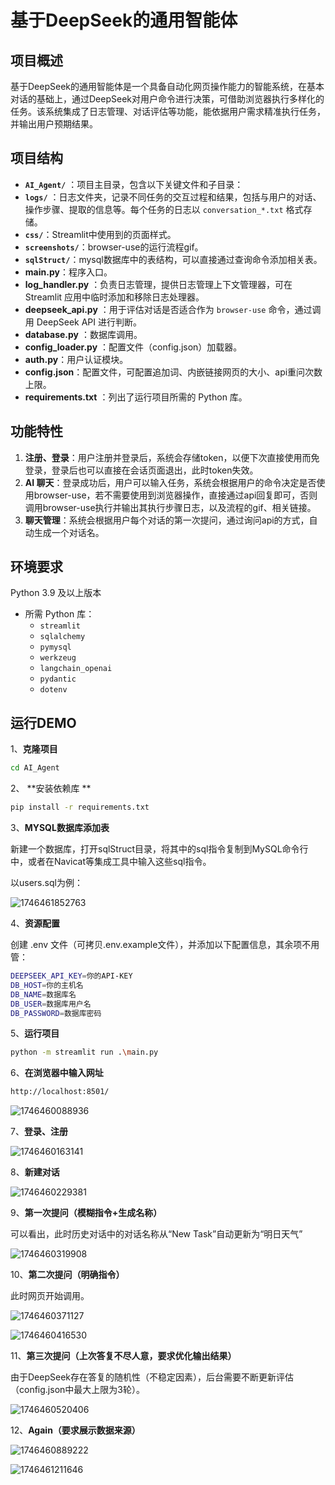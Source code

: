 # 基于DeepSeek的通用智能体

## 项目概述

基于DeepSeek的通用智能体是一个具备自动化网页操作能力的智能系统，在基本对话的基础上，通过DeepSeek对用户命令进行决策，可借助浏览器执行多样化的任务。该系统集成了日志管理、对话评估等功能，能依据用户需求精准执行任务，并输出用户预期结果。


## 项目结构

* **`AI_Agent/`** ：项目主目录，包含以下关键文件和子目录：
* **`logs/`** ：日志文件夹，记录不同任务的交互过程和结果，包括与用户的对话、操作步骤、提取的信息等。每个任务的日志以 `conversation_*.txt` 格式存储。
* **`css/`**：Streamlit中使用到的页面样式。
* **`screenshots/`**：browser-use的运行流程gif。
* **`sqlStruct/`**：mysql数据库中的表结构，可以直接通过查询命令添加相关表。
* **main.py**：程序入口。
* **log_handler.py** ：负责日志管理，提供日志管理上下文管理器，可在 Streamlit 应用中临时添加和移除日志处理器。
* **deepseek_api.py** ：用于评估对话是否适合作为 `browser-use` 命令，通过调用 DeepSeek API 进行判断。
* **database.py** ：数据库调用。
* **config_loader.py** ：配置文件（config.json）加载器。
* **auth.py**：用户认证模块。
* **config.json**：配置文件，可配置追加词、内嵌链接网页的大小、api重问次数上限。
* **requirements.txt** ：列出了运行项目所需的 Python 库。


## 功能特性

1. **注册、登录**：用户注册并登录后，系统会存储token，以便下次直接使用而免登录，登录后也可以直接在会话页面退出，此时token失效。
2. **AI 聊天**：登录成功后，用户可以输入任务，系统会根据用户的命令决定是否使用browser-use，若不需要使用到浏览器操作，直接通过api回复即可，否则调用browser-use执行并输出其执行步骤日志，以及流程的gif、相关链接。
3. **聊天管理**：系统会根据用户每个对话的第一次提问，通过询问api的方式，自动生成一个对话名。

## 环境要求

Python 3.9 及以上版本

* 所需 Python 库：
  * `streamlit`
  * `sqlalchemy`
  * `pymysql`
  * `werkzeug `
  * `langchain_openai`
  * `pydantic`
  * `dotenv`

## 运行DEMO

1、**克隆项目**

```bash
cd AI_Agent
```

2、 **安装依赖库 **

```bash
pip install -r requirements.txt
```

3、**MYSQL数据库添加表**

新建一个数据库，打开sqlStruct目录，将其中的sql指令复制到MySQL命令行中，或者在Navicat等集成工具中输入这些sql指令。

以users.sql为例：

![1746461852763](readme.assets/1746461852763.png)

4、**资源配置**

创建 .env 文件（可拷贝.env.example文件），并添加以下配置信息，其余项不用管：

```bash
DEEPSEEK_API_KEY=你的API-KEY
DB_HOST=你的主机名
DB_NAME=数据库名
DB_USER=数据库用户名
DB_PASSWORD=数据库密码
```

5、**运行项目**

```bash
python -m streamlit run .\main.py
```

6、**在浏览器中输入网址**

```bash
http://localhost:8501/
```

 ![1746460088936](readme.assets/1746460088936.png)

7、**登录、注册**

![1746460163141](readme.assets/1746460163141.png)

8、**新建对话**

![1746460229381](readme.assets/1746460229381.png)

9、**第一次提问（模糊指令+生成名称）**

可以看出，此时历史对话中的对话名称从“New Task”自动更新为“明日天气”

![1746460319908](readme.assets/1746460319908.png)

10、**第二次提问（明确指令）**

此时网页开始调用。

![1746460371127](readme.assets/1746460371127.png)

![1746460416530](readme.assets/1746460416530.png)

11、**第三次提问（上次答复不尽人意，要求优化输出结果）**

由于DeepSeek存在答复的随机性（不稳定因素），后台需要不断更新评估（config.json中最大上限为3轮）。

![1746460520406](readme.assets/1746460520406.png)



12、**Again（要求展示数据来源）**

![1746460889222](readme.assets/1746460889222.png)

![1746461211646](readme.assets/1746461211646.png)

